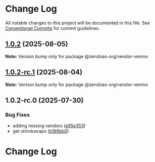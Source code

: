 # Change Log

All notable changes to this project will be documented in this file.
See [Conventional Commits](https://conventionalcommits.org) for commit guidelines.

## [1.0.2](https://github.com/zerobias-org/vendor/compare/@zerobias-org/vendor-venmo@1.0.2-rc.1...@zerobias-org/vendor-venmo@1.0.2) (2025-08-05)

**Note:** Version bump only for package @zerobias-org/vendor-venmo





## [1.0.2-rc.1](https://github.com/zerobias-org/vendor/compare/@zerobias-org/vendor-venmo@1.0.2-rc.0...@zerobias-org/vendor-venmo@1.0.2-rc.1) (2025-08-04)

**Note:** Version bump only for package @zerobias-org/vendor-venmo





## 1.0.2-rc.0 (2025-07-30)


### Bug Fixes

* adding missing vendors ([e95e353](https://github.com/zerobias-org/vendor/commit/e95e35309a1812973f4536f535eee460edc5414c))
* get shrinkwraps ([b189bb0](https://github.com/zerobias-org/vendor/commit/b189bb0cf53ad66427530ccc0eab7824527942d3))





# Change Log
